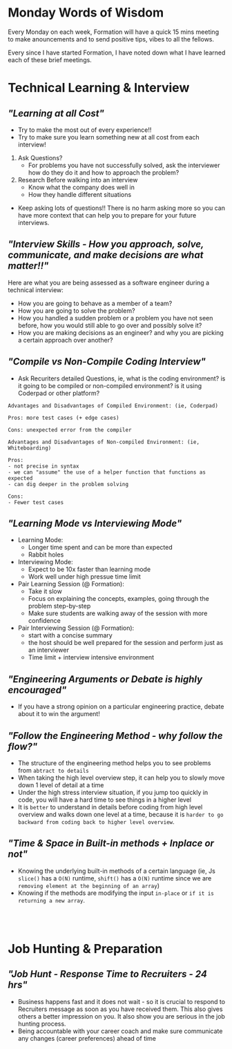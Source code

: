 # Monday Words of Wisdom 

Every Monday on each week, Formation will have a quick 15 mins meeting to make anouncements and to send positive tips, vibes to all the fellows.

Every since I have started Formation, I have noted down what I have learned each of these brief meetings. 

# Technical Learning & Interview

## _"Learning at all Cost"_
- Try to make the most out of every experience!! 
- Try to make sure you learn something new at all cost from each interview! 

1. Ask Questions? 
    - For problems you have not successfully solved, ask the interviewer how do they do it and how to approach the problem? 
2. Research Before walking into an interview
    - Know what the company does well in 
    - How they handle different situations

- Keep asking lots of questions!! There is no harm asking more so you can have more context that can help you to prepare for your future interviews. 

## _"Interview Skills - How you approach, solve, communicate, and make decisions are what matter!!"_ 

Here are what you are being assessed as a software engineer during a technical interview: 

- How you are going to behave as a member of a team? 
- How you are going to solve the problem? 
- How you handled a sudden problem or a problem you have not seen before, how you would still able to go over and possibly solve it? 
- How you are making decisions as an engineer? and why you are picking a certain approach over another? 

## _"Compile vs Non-Compile Coding Interview"_

- Ask Recuriters detailed Questions, ie, what is the coding environment? is it going to be compiled or non-compiled environment? is it using Coderpad or other platform? 

```
Advantages and Disadvantages of Compiled Environment: (ie, Coderpad)

Pros: more test cases (+ edge cases) 

Cons: unexpected error from the compiler
```
```
Advantages and Disadvantages of Non-compiled Environment: (ie, Whiteboarding)

Pros: 
- not precise in syntax 
- we can "assume" the use of a helper function that functions as expected 
- can dig deeper in the problem solving 

Cons:
- Fewer test cases 
```

## _"Learning Mode vs Interviewing Mode"_ 
- Learning Mode: 
    - Longer time spent and can be more than expected 
    - Rabbit holes 
- Interviewing Mode: 
    - Expect to be 10x faster than learning mode 
    - Work well under high pressue time limit 
- Pair Learning Session (@ Formation): 
    - Take it slow 
    - Focus on explaining the concepts, examples, going through the problem step-by-step 
    - Make sure students are walking away of the session with more confidence 
- Pair Interviewing Session (@ Formation): 
    - start with a concise summary 
    - the host should be well prepared for the session and perform just as an interviewer 
    - Time limit + interview intensive environment

## _"Engineering Arguments or Debate is highly encouraged"_ 
- If you have a strong opinion on a particular engineering practice, debate about it to win the argument!

## _"Follow the Engineering Method - why follow the flow?"_
- The structure of the engineering method helps you to see problems from `abtract to details` 
- When taking the high level overview step, it can help you to slowly move down 1 level of detail at a time 
- Under the high stress interview situation, if you jump too quickly in code, you will have a hard time to see things in a higher level
- It is `better` to understand in details before coding from high level overview and walks down one level at a time, because it is `harder to go backward from coding back to higher level overview`.  

## _"Time & Space in Built-in methods + Inplace or not"_
- Knowing the underlying built-in methods of a certain language (ie, Js `slice()` has a `O(N)` runtime, `shift()` has a `O(N)` runtime since we are `removing element at the beginning of an array`)
- Knowing if the methods are modifying the input `in-place` or `if it is returning a new array`. 


<br>
<br>

# Job Hunting & Preparation

## _"Job Hunt - Response Time to Recruiters - 24 hrs"_ 
- Business happens fast and it does not wait - so it is crucial to respond to Recruiters message as soon as you have received them. This also gives others a better impression on you. It also show you are serious in the job hunting process. 
- Being accountable with your career coach and make sure communicate any changes (career preferences) ahead of time




